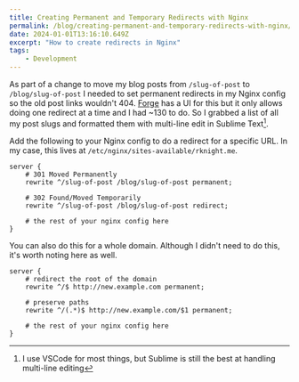 ```yaml
---
title: Creating Permanent and Temporary Redirects with Nginx
permalink: /blog/creating-permanent-and-temporary-redirects-with-nginx/index.html
date: 2024-01-01T13:16:10.649Z
excerpt: "How to create redirects in Nginx"
tags:
    - Development
---
```


As part of a change to move my blog posts from `/slug-of-post` to `/blog/slug-of-post` I needed to set permanent redirects in my Nginx config so the old post links wouldn't 404. [Forge](https://forge.laravel.com) has a UI for this but it only allows doing one redirect at a time and I had ~130 to do. So I grabbed a list of all my post slugs and formatted them with multi-line edit in Sublime Text[^1].

Add the following to your Nginx config to do a redirect for a specific URL. In my case, this lives at `/etc/nginx/sites-available/rknight.me`.

```nginx
server {
    # 301 Moved Permanently
    rewrite ^/slug-of-post /blog/slug-of-post permanent;

    # 302 Found/Moved Temporarily
    rewrite ^/slug-of-post /blog/slug-of-post redirect;

    # the rest of your nginx config here
}
```

You can also do this for a whole domain. Although I didn't need to do this, it's worth noting here as well.

```nginx
server {
    # redirect the root of the domain
    rewrite ^/$ http://new.example.com permanent;

    # preserve paths
    rewrite ^/(.*)$ http://new.example.com/$1 permanent;

    # the rest of your nginx config here
}
```

[^1]: I use VSCode for most things, but Sublime is still the best at handling multi-line editing